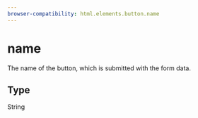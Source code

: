 ```yaml
---
browser-compatibility: html.elements.button.name
---
```


# name

The name of the button, which is submitted with the form data.

## Type

String
